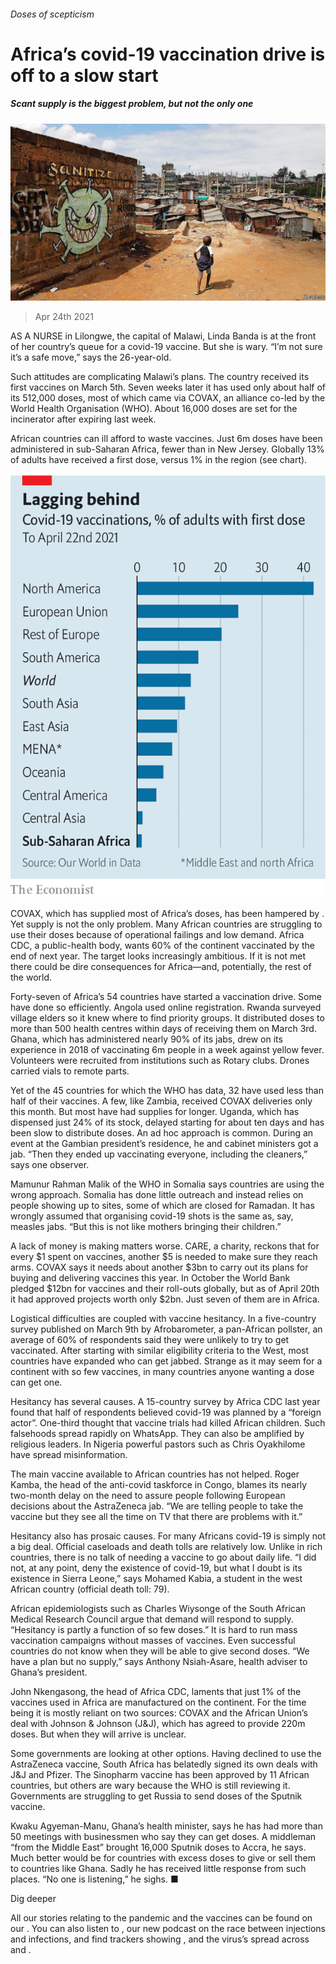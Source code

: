 ###### Doses of scepticism

# Africa’s covid-19 vaccination drive is off to a slow start 

##### Scant supply is the biggest problem, but not the only one 

![image](images/20210424_MAP001_0.jpg) 

> Apr 24th 2021 

AS A NURSE in Lilongwe, the capital of Malawi, Linda Banda is at the front of her country’s queue for a covid-19 vaccine. But she is wary. “I’m not sure it’s a safe move,” says the 26-year-old.

Such attitudes are complicating Malawi’s plans. The country received its first vaccines on March 5th. Seven weeks later it has used only about half of its 512,000 doses, most of which came via COVAX, an alliance co-led by the World Health Organisation (WHO). About 16,000 doses are set for the incinerator after expiring last week.


African countries can ill afford to waste vaccines. Just 6m doses have been administered in sub-Saharan Africa, fewer than in New Jersey. Globally 13% of adults have received a first dose, versus 1% in the region (see chart).

![image](images/20210424_MAC561.png) 


COVAX, which has supplied most of Africa’s doses, has been hampered by . Yet supply is not the only problem. Many African countries are struggling to use their doses because of operational failings and low demand. Africa CDC, a public-health body, wants 60% of the continent vaccinated by the end of next year. The target looks increasingly ambitious. If it is not met there could be dire consequences for Africa—and, potentially, the rest of the world.

Forty-seven of Africa’s 54 countries have started a vaccination drive. Some have done so efficiently. Angola used online registration. Rwanda surveyed village elders so it knew where to find priority groups. It distributed doses to more than 500 health centres within days of receiving them on March 3rd. Ghana, which has administered nearly 90% of its jabs, drew on its experience in 2018 of vaccinating 6m people in a week against yellow fever. Volunteers were recruited from institutions such as Rotary clubs. Drones carried vials to remote parts.

Yet of the 45 countries for which the WHO has data, 32 have used less than half of their vaccines. A few, like Zambia, received COVAX deliveries only this month. But most have had supplies for longer. Uganda, which has dispensed just 24% of its stock, delayed starting for about ten days and has been slow to distribute doses. An ad hoc approach is common. During an event at the Gambian president’s residence, he and cabinet ministers got a jab. “Then they ended up vaccinating everyone, including the cleaners,” says one observer.

Mamunur Rahman Malik of the WHO in Somalia says countries are using the wrong approach. Somalia has done little outreach and instead relies on people showing up to sites, some of which are closed for Ramadan. It has wrongly assumed that organising covid-19 shots is the same as, say, measles jabs. “But this is not like mothers bringing their children.”

A lack of money is making matters worse. CARE, a charity, reckons that for every $1 spent on vaccines, another $5 is needed to make sure they reach arms. COVAX says it needs about another $3bn to carry out its plans for buying and delivering vaccines this year. In October the World Bank pledged $12bn for vaccines and their roll-outs globally, but as of April 20th it had approved projects worth only $2bn. Just seven of them are in Africa.

Logistical difficulties are coupled with vaccine hesitancy. In a five-country survey published on March 9th by Afrobarometer, a pan-African pollster, an average of 60% of respondents said they were unlikely to try to get vaccinated. After starting with similar eligibility criteria to the West, most countries have expanded who can get jabbed. Strange as it may seem for a continent with so few vaccines, in many countries anyone wanting a dose can get one.

Hesitancy has several causes. A 15-country survey by Africa CDC last year found that half of respondents believed covid-19 was planned by a “foreign actor”. One-third thought that vaccine trials had killed African children. Such falsehoods spread rapidly on WhatsApp. They can also be amplified by religious leaders. In Nigeria powerful pastors such as Chris Oyakhilome have spread misinformation.

The main vaccine available to African countries has not helped. Roger Kamba, the head of the anti-covid taskforce in Congo, blames its nearly two-month delay on the need to assure people following European decisions about the AstraZeneca jab. “We are telling people to take the vaccine but they see all the time on TV that there are problems with it.”

Hesitancy also has prosaic causes. For many Africans covid-19 is simply not a big deal. Official caseloads and death tolls are relatively low. Unlike in rich countries, there is no talk of needing a vaccine to go about daily life. “I did not, at any point, deny the existence of covid-19, but what I doubt is its existence in Sierra Leone,” says Mohamed Kabia, a student in the west African country (official death toll: 79).

African epidemiologists such as Charles Wiysonge of the South African Medical Research Council argue that demand will respond to supply. “Hesitancy is partly a function of so few doses.” It is hard to run mass vaccination campaigns without masses of vaccines. Even successful countries do not know when they will be able to give second doses. “We have a plan but no supply,” says Anthony Nsiah-Asare, health adviser to Ghana’s president.

John Nkengasong, the head of Africa CDC, laments that just 1% of the vaccines used in Africa are manufactured on the continent. For the time being it is mostly reliant on two sources: COVAX and the African Union’s deal with Johnson &amp; Johnson (J&amp;J), which has agreed to provide 220m doses. But when they will arrive is unclear.

Some governments are looking at other options. Having declined to use the AstraZeneca vaccine, South Africa has belatedly signed its own deals with J&amp;J and Pfizer. The Sinopharm vaccine has been approved by 11 African countries, but others are wary because the WHO is still reviewing it. Governments are struggling to get Russia to send doses of the Sputnik vaccine.

Kwaku Agyeman-Manu, Ghana’s health minister, says he has had more than 50 meetings with businessmen who say they can get doses. A middleman “from the Middle East” brought 16,000 Sputnik doses to Accra, he says. Much better would be for countries with excess doses to give or sell them to countries like Ghana. Sadly he has received little response from such places. “No one is listening,” he sighs. ■

Dig deeper

All our stories relating to the pandemic and the vaccines can be found on our . You can also listen to , our new podcast on the race between injections and infections, and find trackers showing ,  and the virus’s spread across  and .

